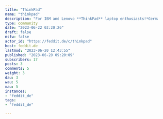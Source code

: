 ```yaml
---
title: "ThinkPad" 
name: "thinkpad"
description: "For IBM and Lenovo **ThinkPad** laptop enthusiasts!*German and English allowed.*"
type: community
date: "2023-06-22 02:20:26"
draft: false
nsfw: false
actor_id: "https://feddit.de/c/thinkpad"
host: feddit.de
lastmod: "2023-06-20 12:43:55"
published: "2023-06-20 09:20:09"
subscribers: 17
posts: 3
comments: 5
weight: 3
dau: 3
wau: 5
mau: 5
instances:
- "feddit_de"
tags: 
- "feddit_de"

---
```

